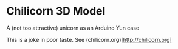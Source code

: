 # Chilicorn 3D Model
A (not too attractive) unicorn as an Arduino Yun case

This is a joke in poor taste. See (chilicorn.org)[http://chilicorn.org]
